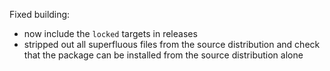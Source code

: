 Fixed building:

- now include the `locked` targets in releases
- stripped out all superfluous files from the source distribution and check that the package can be installed from the source distribution alone
